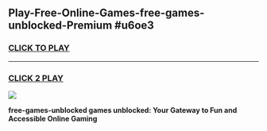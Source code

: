 
## Play-Free-Online-Games-free-games-unblocked-Premium #u6oe3
<h3>
<a href="https://premium.freeplayer.one?title=free-games-unblocked&ref=8M">CLICK TO PLAY</a></h3>
<hr>

<h3>
<a href="https://premium.freeplayer.one?title=free-games-unblocked&ref=8M">CLICK 2 PLAY</a>
  
</h3>

<a href="https://premium.freeplayer.one?title=free-games-unblocked&ref=8M"><img src="https://clearcache.store/games.png"></a>


**free-games-unblocked games unblocked: Your Gateway to Fun and Accessible Online Gaming**
